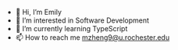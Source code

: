 - 👋 Hi, I’m Emily
- 👀 I’m interested in Software Development
- 🌱 I’m currently learning TypeScript
- 📫 How to reach me mzheng9@u.rochester.edu

<!---
eeeemily/eeeemily is a ✨ special ✨ repository because its `README.md` (this file) appears on your GitHub profile.
You can click the Preview link to take a look at your changes.
--->
